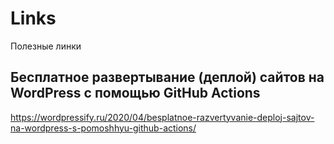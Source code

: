 # Links
Полезные линки

## Бесплатное развертывание (деплой) сайтов на WordPress с помощью GitHub Actions
https://wordpressify.ru/2020/04/besplatnoe-razvertyvanie-deploj-sajtov-na-wordpress-s-pomoshhyu-github-actions/
